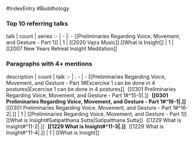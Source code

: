 #IndexEntry #Buddhology

### Top 10 referring talks
talk | count | series
:- | - |: -
[[Preliminaries Regarding Voice, Movement, and Gesture - Part 1]] | 1 | [[2020 Vajra Music]]
[[What is Insight]] | 1 | [[2007 New Years Retreat Insight Meditation]]

### Paragraphs with 4+ mentions
description | count | talk
:- | : - | -
[[Preliminaries Regarding Voice, Movement, and Gesture - Part 1#Excercise 1 can be done in 4 postures\|Excercise 1 can be done in 4 postures]] &nbsp;&nbsp;[[0301 Preliminaries Regarding Voice, Movement, and Gesture - Part 1#^15-5\|.]] &nbsp; **[[0301 Preliminaries Regarding Voice, Movement, and Gesture - Part 1#^16-1\|.]]** &nbsp; [[0301 Preliminaries Regarding Voice, Movement, and Gesture - Part 1#^16-2\|.]] | 1 | [[Preliminaries Regarding Voice, Movement, and Gesture - Part 1]]
[[What is Insight#Satipatthana Sutta\|Satipatthana Sutta]] &nbsp;&nbsp;[[1229 What is Insight#^11-2\|.]] &nbsp; **[[1229 What is Insight#^11-3\|.]]** &nbsp; [[1229 What is Insight#^11-4\|.]] | 1 | [[What is Insight]]

